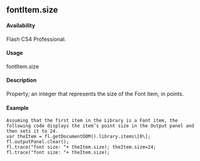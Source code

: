 ## fontItem.size

#### Availability

Flash CS4 Professional.

#### Usage

fontItem.size

#### Description

Property; an integer that represents the size of the Font item, in points.

#### Example

```
Assuming that the first item in the Library is a Font item, the following code displays the item’s point size in the Output panel and then sets it to 24.
var theItem = fl.getDocumentDOM().library.items\[0\]; fl.outputPanel.clear();
fl.trace("font size: "+ theItem.size); theItem.size=24;
fl.trace("font size: "+ theItem.size);

```